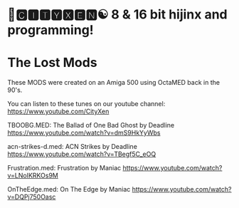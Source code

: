 # 🌆🅲🅸🆃🆈🆇🅴🅽☯️ 8 & 16 bit hijinx and programming!

# The Lost Mods

These MODS were created on an Amiga 500 using OctaMED back in the 90's.

You can listen to these tunes on our youtube channel: https://www.youtube.com/CityXen


TBOOBG.MED: The Ballad of One Bad Ghost by Deadline https://www.youtube.com/watch?v=dmS9HkYyWbs

acn-strikes-d.med: ACN Strikes by Deadline https://www.youtube.com/watch?v=TBegf5C_eOQ

Frustration.med: Frustration by Maniac https://www.youtube.com/watch?v=LNoIKRKOs9M

OnTheEdge.med: On The Edge by Maniac https://www.youtube.com/watch?v=DQPj750Oasc
